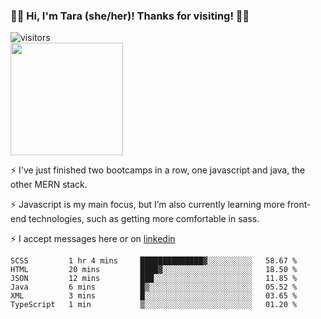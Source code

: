 ### 👋🏾 Hi, I'm Tara (she/her)! Thanks for visiting! 👋🏾
![visitors](https://visitor-badge.glitch.me/badge?page_id=qualmless)
<BR>
<img height="180em" src="https://github-readme-stats.vercel.app/api?username=qualmless&show_icons=true&hide_border=true&&count_private=true&include_all_commits=true" />

⚡️ I've just finished two bootcamps in a row, one javascript and java, the other MERN stack. 

⚡️ Javascript is my main focus, but I’m also currently learning more front-end technologies, such as getting more comfortable in sass. 

⚡️ I accept messages here or on <a href="https://www.linkedin.com/in/tarajdunmore/">linkedin</a>

<!--START_SECTION:waka-->

```text
SCSS         1 hr 4 mins     ██████████████▓░░░░░░░░░░   58.67 %
HTML         20 mins         ████▓░░░░░░░░░░░░░░░░░░░░   18.50 %
JSON         12 mins         ███░░░░░░░░░░░░░░░░░░░░░░   11.85 %
Java         6 mins          █▒░░░░░░░░░░░░░░░░░░░░░░░   05.52 %
XML          3 mins          █░░░░░░░░░░░░░░░░░░░░░░░░   03.65 %
TypeScript   1 min           ▒░░░░░░░░░░░░░░░░░░░░░░░░   01.20 %
```

<!--END_SECTION:waka-->

<!--
**qualmless/qualmless** is a ✨ _special_ ✨ repository because its `README.md` (this file) appears on your GitHub profile.

Here are some ideas to get you started:
- 🔭 I’m currently working on ...
- 👯 I’m looking to collaborate on ...
- 🤔 I’m looking for help with ...
- 💬 Ask me about ...
- 📫 How to reach me: ...
- ⚡ Fun fact: ...
-->
